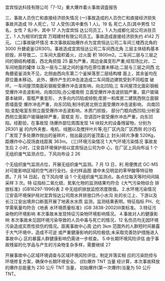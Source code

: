宜宾恒达科技有限公司「7-12」重大爆炸着火事故调査报告

三、事故人员伤亡和直接经济损失情况
  (一)事故造成的人员伤亡和直接经济损失
事故共造成 19 人死亡，12 人受伤(其中重伤 1 人)。19 名 死亡人员(其中男性 12 名，女性 7 名)中，其中 17 人为宜宾恒 达公司员工，1 人为成都化润公司派驻员工，1 人为相邻的宜宾 万翔建材有限公司员工。事故造成直接经济损失约 4142 万元。
(二)事故破坏情况
本次事故起始爆炸点为宜宾恒达公司二车间三楼西北角的 3000 升搪瓷釜(2R301)。事故造成宜宾恒达公司二车间西北角 三层主体结构基本损毁，并导致二、三车间大面积着火，过火面 积 1800m2。二车间二层与三层之间的钢结构楼面，西北角损毁
25
最为严重，周边金属变形严重;经现场比对，二车间地面的罐体 以及一层与二层之间的釜均在原位置未移动;二层与三层之间西 北角搪瓷釜消失不见，北侧由西向东第二个釜掉落至二层结构楼 面上，其余釜均在原位置未移动。
此外，爆炸产生的冲击波造成二车间周边建筑受到不同程度 破坏。一车间屋顶南面彩钢板受爆炸冲击波影响，向北凹陷;三 车间屋顶北面彩钢板受爆炸冲击波影响，向南凹陷;办公楼南侧 立面受爆炸冲击波损毁严重，窗户玻璃基本破碎，窗框严重变形， 大多向内凹陷或倾倒;库房一和库房二建筑西侧立面钢质墙面受 爆炸冲击严重，向东凹陷;制冷机房北侧立面受爆炸冲击波影响， 向南凹陷;变配电室东侧立面受爆炸冲击波影响，木质门损毁， 部分门框向西凹陷;分析室西侧立面窗户玻璃破碎严重，窗框变 形，空调百叶窗受爆炸冲击严重，向东凹陷。经勘验，在事故现 场爆炸部位周围发现 14 块较大的设备残留物，分别为 2R301 釜 的内外夹套、电机、线圈以及搅拌叶片等;在厂区内及厂区西侧 的沙石厂发现了多处爆炸抛出的釜碎片，抛出最远的釜顶盖(上 封头)碎片净重 520Kg，距爆炸中心现场直线距离 363m。
(三)环境污染情况
1.大气环境污染情况
事故发生后 2 小时，江安县环境保护局以宜宾恒达公司为中 心，在厂区上风向布设 1 个无组织废气监测点位，下风向布设 2
26

个无组织废气监测点位，开展无组织废气监测。7 月 13 日，利 用便携式 GC-MS 对可能影响区域的空气进行全扫，全扫样品图 谱中未见明显的苯甲酸等特征物质。7 月 14 日起，在下风向增 设 1 个无组织废气监测点。各点位每天等时间间隔采样 3 次。特 征指标二氧化硫、氮氧化物的监测结果均符合《大气污染物综合 排放标准》(GB16297-1996)表 2 中无组织排放监控浓度限值。
2.水环境污染情况
江安县环境保护局对宜宾恒达公司雨水井排放口外小水沟 处的长江上、下游以及长江江安出境井口断面开展了地表水水质 监测，监测结果表明，特征指标 PH、化学需氧量均符合《地表 水环境质量标准》(GB 3838-2002)III类标准。
3.特征污染物的环境影响 本次事故未发现特征污染物环境影响情况。 4.事故对人的健康影响 本次事故未见因环境污染导致的人员中毒与死亡的情况，12
名伤员均无因环境污染造成实质性损伤的情况。距离事故中心周 边约 3km 范围外的人群短时间暴露于大气环境中，造成不可逆 或严重健康影响的风险极低;未采取完善防护措施进入事故中心 区的暴露人群健康影响仍需进一步核查。
5.中长期环境风险评估 由于事故残留的化学品与产生的污染物复杂多样，需要继续
27

开展事故中心区域环境调查与区域环境风险评估，制定并落实相 应的污染防控与环境修复方案，确保中长期环境安全。
(四)爆炸 TNT 当量
经计算，本次事故释放的爆炸总能量为 230 公斤 TNT 当量， 初始爆炸(第一次爆炸)当量为 50 公斤 TNT。

